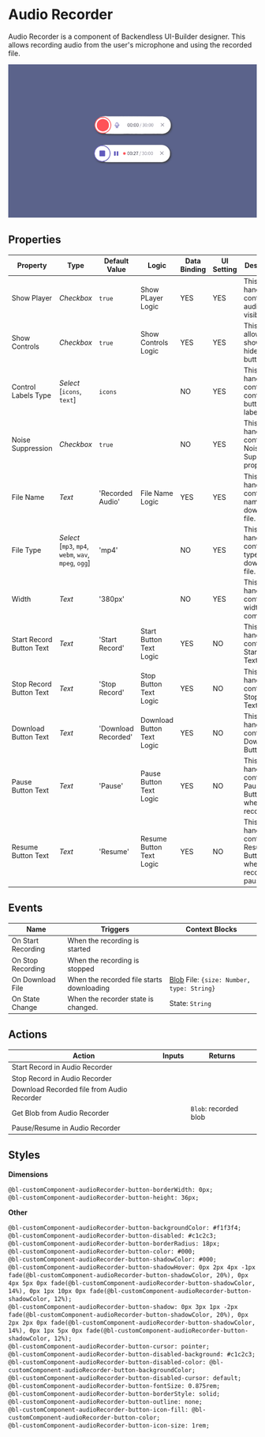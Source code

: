 # Audio Recorder

Audio Recorder is a component of Backendless UI-Builder designer. This allows recording audio from the user's microphone and using the recorded file.

<p align="center">
  <img src="./thumbnail.png" alt="main thumbnail" width="780"/>
</p>

## Properties

| Property                 | Type                                                       | Default Value       | Logic                      | Data Binding | UI Setting | Description                                                                      |
|--------------------------|------------------------------------------------------------|---------------------|----------------------------|--------------|------------|----------------------------------------------------------------------------------|
| Show Player              | *Checkbox*                                                 | `true`              | Show PLayer Logic          | YES          | YES        | This is a handler to control audio player visibility.                            |
| Show Controls            | *Checkbox*                                                 | `true`              | Show Controls Logic        | YES          | YES        | This handler allows to show or hide control buttons.                             |
| Control Labels Type      | *Select* <br/>[`icons`, `text`]                            | `icons`             |                            | NO           | YES        | This is a handler to control the control button labels.                          |
| Noise Suppression        | *Checkbox*                                                 | `true`              |                            | NO           | YES        | This is a handler to control Noise Suppression property.                         |
| File Name                | *Text*                                                     | 'Recorded Audio'    | File Name Logic            | YES          | YES        | This is a handler to control the name of the downloaded file.                    |
| File Type                | *Select* <br/>[`mp3`, `mp4`, `webm`, `wav`, `mpeg`, `ogg`] | 'mp4'               |                            | NO           | YES        | This is a handler to control the type of the downloaded file.                    |
| Width                    | *Text*                                                     | '380px'             |                            | NO           | YES        | This is a handler to control the width of the component.                         |
| Start Record Button Text | *Text*                                                     | 'Start Record'      | Start Button Text Logic    | YES          | NO         | This is a handler that controls the Start Button Text.                           |
| Stop Record Button Text  | *Text*                                                     | 'Stop Record'       | Stop Button Text Logic     | YES          | NO         | This is a handler that controls the Stop Button Text.                            |
| Download Button Text     | *Text*                                                     | 'Download Recorded' | Download Button Text Logic | YES          | NO         | This is a handler that controls the Download Button Text.                        |
| Pause Button Text        | *Text*                                                     | 'Pause'             | Pause Button Text Logic    | YES          | NO         | This is a handler that controls the Pause Button Text when recording.            |
| Resume Button Text       | *Text*                                                     | 'Resume'            | Resume Button Text Logic   | YES          | NO         | This is a handler that controls the Resume Button Text when recording is paused. |

## Events

| Name               | Triggers                                  | Context Blocks                                                                                     |
|--------------------|-------------------------------------------|----------------------------------------------------------------------------------------------------|
| On Start Recording | When the recording is started             |                                                                                                    |
| On Stop Recording  | When the recording is stopped             |                                                                                                    |
| On Download File   | When the recorded file starts downloading | [Blob](https://developer.mozilla.org/en-US/docs/Web/API/Blob) File: `{size: Number, type: String}` |
| On State Change    | When the recorder state is changed.       | State: `String`                                                                                    |

## Actions

| Action                                     | Inputs                     | Returns               |
|--------------------------------------------|----------------------------|-----------------------|
| Start Record in Audio Recorder             |                            |                       |
| Stop Record in Audio Recorder              |                            |                       |
| Download Recorded file from Audio Recorder |                            |                       |
| Get Blob from Audio Recorder               |                            | `Blob`: recorded blob |
| Pause/Resume in Audio Recorder             |                            |                       |

## Styles

**Dimensions**
````
@bl-customComponent-audioRecorder-button-borderWidth: 0px;
@bl-customComponent-audioRecorder-button-height: 36px;
````

**Other**
````
@bl-customComponent-audioRecorder-button-backgroundColor: #f1f3f4;
@bl-customComponent-audioRecorder-button-disabled: #c1c2c3;
@bl-customComponent-audioRecorder-button-borderRadius: 18px;
@bl-customComponent-audioRecorder-button-color: #000;
@bl-customComponent-audioRecorder-button-shadowColor: #000;
@bl-customComponent-audioRecorder-button-shadowHover: 0px 2px 4px -1px fade(@bl-customComponent-audioRecorder-button-shadowColor, 20%), 0px 4px 5px 0px fade(@bl-customComponent-audioRecorder-button-shadowColor, 14%), 0px 1px 10px 0px fade(@bl-customComponent-audioRecorder-button-shadowColor, 12%);
@bl-customComponent-audioRecorder-button-shadow: 0px 3px 1px -2px fade(@bl-customComponent-audioRecorder-button-shadowColor, 20%), 0px 2px 2px 0px fade(@bl-customComponent-audioRecorder-button-shadowColor, 14%), 0px 1px 5px 0px fade(@bl-customComponent-audioRecorder-button-shadowColor, 12%);
@bl-customComponent-audioRecorder-button-cursor: pointer;
@bl-customComponent-audioRecorder-button-disabled-background: #c1c2c3;
@bl-customComponent-audioRecorder-button-disabled-color: @bl-customComponent-audioRecorder-button-backgroundColor;
@bl-customComponent-audioRecorder-button-disabled-cursor: default;
@bl-customComponent-audioRecorder-button-fontSize: 0.875rem;
@bl-customComponent-audioRecorder-button-borderStyle: solid;
@bl-customComponent-audioRecorder-button-outline: none;
@bl-customComponent-audioRecorder-button-icon-fill: @bl-customComponent-audioRecorder-button-color;
@bl-customComponent-audioRecorder-button-icon-size: 1rem;
````
